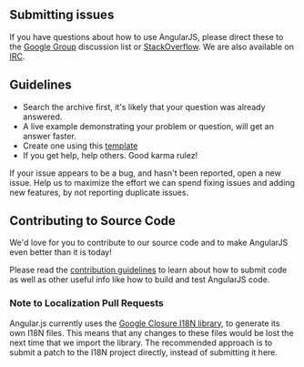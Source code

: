 ## Submitting issues

If you have questions about how to use AngularJS, please direct these to the
[Google Group][groups] discussion list or [StackOverflow][stackoverflow]. We are
also available on [IRC][irc].

## Guidelines

* Search the archive first, it's likely that your question was already answered.
* A live example demonstrating your problem or question, will get an answer faster.
* Create one using this [template][template]
* If you get help, help others. Good karma rulez!

If your issue appears to be a bug, and hasn't been reported, open a new issue.
Help us to maximize the effort we can spend fixing issues and adding new
features, by not reporting duplicate issues.

## Contributing to Source Code

We'd love for you to contribute to our source code and to make AngularJS even
better than it is today!

Please read the [contribution guidelines][contribute] to learn about how to submit code
as well as other useful info like how to build and test AngularJS code.

### Note to Localization Pull Requests 

Angular.js currently uses the
[Google Closure I18N library], to generate its own I18N files. This means that any
changes to these files would be lost the next time that we import the library. The
recommended approach is to submit a patch to the I18N project directly, instead of
submitting it here.

[Google Closure I18N library]: https://code.google.com/p/closure-library/source/browse/closure/goog/i18n/
[list]: https://groups.google.com/forum/?fromgroups#!forum/angular
[contribute]: http://docs.angularjs.org/misc/contribute
[stackoverflow]: http://stackoverflow.com/questions/tagged/angularjs
[groups]: https://groups.google.com/forum/?fromgroups#!forum/angular
[irc]: http://webchat.freenode.net/?channels=angularjs&uio=d4
[template]: http://plnkr.co/edit/gist:3510140

